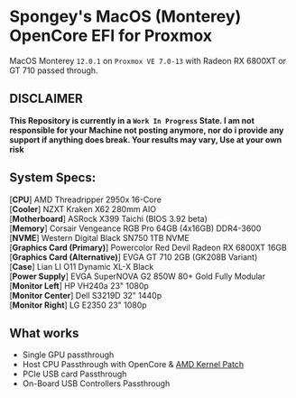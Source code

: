 # Spongey's MacOS (Monterey) OpenCore EFI for Proxmox
MacOS Monterey `12.0.1` on `Proxmox VE 7.0-13` with Radeon RX 6800XT or GT 710 passed through.

## DISCLAIMER
__This Repository is currently in a `Work In Progress` State. I am not responsible for your Machine not posting anymore, nor do i provide any support if anything does break. Your results may vary, Use at your own risk__

## System Specs:
[**CPU**] AMD Threadripper 2950x 16-Core <br />
[**Cooler**] NZXT Kraken X62 280mm AIO <br />
[**Motherboard**] ASRock X399 Taichi (BIOS 3.92 beta) <br />
[**Memory**] Corsair Vengeance RGB Pro 64GB (4x16GB) DDR4-3600 <br />
[**NVME**] Western Digital Black SN750 1TB NVME <br />
[**Graphics Card (Primary)**] Powercolor Red Devil Radeon RX 6800XT 16GB <br />
[**Graphics Card (Alternative)**] EVGA GT 710 2GB (GK208B Variant) <br />
[**Case**] Lian LI O11 Dynamic XL-X Black <br />
[**Power Supply**] EVGA SuperNOVA G2 850W 80+ Gold Fully Modular <br />
[**Monitor Left**] HP VH240a 23" 1080p <br />
[**Monitor Center**] Dell S3219D 32" 1440p <br />
[**Monitor Right**] LG E2350 23" 1080p <br />

## What works
- Single GPU passthrough
- Host CPU Passthrough with OpenCore & [AMD Kernel Patch](https://github.com/AMD-OSX/AMD_Vanilla/tree/master#read-me-first)
- PCIe USB card Passthrough
- On-Board USB Controllers Passthrough
